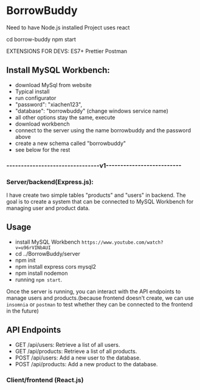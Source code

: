 # BorrowBuddy

Need to have Node.js installed
Project uses react

cd borrow-buddy
npm start

EXTENSIONS FOR DEVS:
ES7+
Prettier
Postman

## Install MySQL Workbench:
- download MySql from website
- Typical install
- run configurator
- "password": "xiachen123",
- "database": "borrowbuddy" (change windows service name)
- all other options stay the same, execute
- download workbench
- connect to the server using the name borrowbuddy and the password above
- create a new schema called "borrowbuddy"
- see below for the rest

### --------------------------------v1--------------------------

### Server/backend(Express.js):

I have create two simple tables "products" and "users" in backend. The goal is to create a system that can be connected to MySQL Workbench for managing user and product data.

## Usage

- install MySQL Workbench `https://www.youtube.com/watch?v=u96rVINbAUI`
- cd ../BorrowBuddy/server
- npm init
- npm install express cors mysql2
- npm install nodemon
- running `npm start`.

Once the server is running, you can interact with the API endpoints to manage users and products.(because frontend doesn't create, we can use `insomnia` or `postman` to test whether they can be connected to the frontend in the future)

## API Endpoints

- GET /api/users: Retrieve a list of all users.
- GET /api/products: Retrieve a list of all products.
- POST /api/users: Add a new user to the database.
- POST /api/products: Add a new product to the database.

### Client/frontend (React.js)
